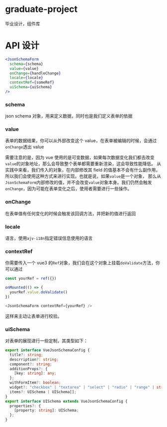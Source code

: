 # graduate-project

毕业设计，组件库

# API 设计

```jsx
<JsonSchemaForm
  schema={schema}
  value={value}
  onChange={handleChange}
  locale={locale}
  contextRef={someRef}
  uiSchema={uiSchema}
/>
```

### schema

json schema 对象，用来定义数据，同时也是我们定义表单的依据

### value

表单的数据结果，你可以从外部改变这个 value，在表单被编辑的时候，会通过`onChange`透出 value

需要注意的是，因为 vue 使用的是可变数据，如果每次数据变化我们都去改变`value`的对象地址，那么会导致整个表单都需要重新渲染，这会导致性能降低。
从实践中来看，我们传入的对象，在内部修改其 field 的值基本不会有什么副作用，所以我们会使用这种方式来进行实现。也就是说，如果`value`是一个对象，
那么从`JsonSchemaForm`内部修改的值，并不会改变`value`对象本身。我们仍然会触发`onChange`，因为可能在表单变化之后，使用者需要进行一些操作。

### onChange

在表单值有任何变化的时候会触发该回调方法，并把新的值进行返回

### locale

语言，使用`ajv-i18n`指定错误信息使用的语言

### contextRef

你需要传入一个 vue3 的`Ref`对象，我们会在这个对象上挂载`doValidate`方法，你可以通过

```ts
const yourRef = ref({})

onMounted(() => {
  yourRef.value.doValidate()
})

<JsonSchemaForm contextRef={yourRef} />
```

这样来主动让表单进行校验。

### uiSchema

对表单的展现进行一些定制，其类型如下：

```ts
export interface VueJsonSchemaConfig {
  title?: string;
  descrription?: string;
  component?: string;
  additionProps?: {
    [key: string]: any;
  };
  withFormItem?: boolean;
  widget?: "checkbox" | "textarea" | "select" | "radio" | "range" | string;
  items?: UISchema | UISchema[];
}
export interface UISchema extends VueJsonSchemaConfig {
  properties?: {
    [property: string]: UISchema;
  };
}
```
